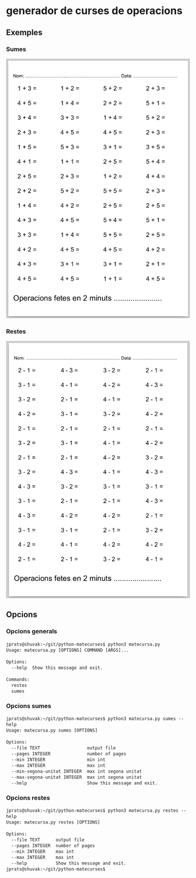 # generador de curses de operacions

## Exemples

### Sumes

![sumes](img/exemple_sumes.png)

### Restes

![restes](img/exemple_restes.png)

## Opcions

### Opcions generals

```
jprats@shuvak:~/git/python-matecurses$ python3 matecursa.py 
Usage: matecursa.py [OPTIONS] COMMAND [ARGS]...

Options:
  --help  Show this message and exit.

Commands:
  restes
  sumes
```
### Opcions sumes

```
jprats@shuvak:~/git/python-matecurses$ python3 matecursa.py sumes --help
Usage: matecursa.py sumes [OPTIONS]

Options:
  --file TEXT                  output file
  --pages INTEGER              number of pages
  --min INTEGER                min int
  --max INTEGER                max int
  --min-segona-unitat INTEGER  max int segona unitat
  --max-segona-unitat INTEGER  max int segona unitat
  --help                       Show this message and exit.
```
### Opcions restes

```
jprats@shuvak:~/git/python-matecurses$ python3 matecursa.py restes --help
Usage: matecursa.py restes [OPTIONS]

Options:
  --file TEXT      output file
  --pages INTEGER  number of pages
  --min INTEGER    max int
  --max INTEGER    max int
  --help           Show this message and exit.
jprats@shuvak:~/git/python-matecurses$ 
```